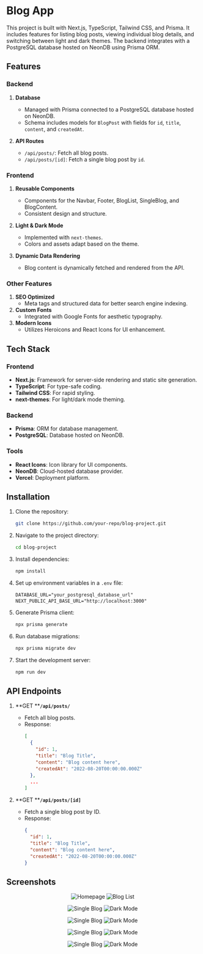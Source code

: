 # Blog App

This project is built with Next.js, TypeScript, Tailwind CSS, and Prisma. It includes features for listing blog posts, viewing individual blog details, and switching between light and dark themes. The backend integrates with a PostgreSQL database hosted on NeonDB using Prisma ORM.

## Features

### Backend

1. **Database**

   - Managed with Prisma connected to a PostgreSQL database hosted on NeonDB.
   - Schema includes models for `BlogPost` with fields for `id`, `title`, `content`, and `createdAt`.

2. **API Routes**

   - `/api/posts/`: Fetch all blog posts.
   - `/api/posts/[id]`: Fetch a single blog post by `id`.

### Frontend

1. **Reusable Components**

   - Components for the Navbar, Footer, BlogList, SingleBlog, and BlogContent.
   - Consistent design and structure.

2. **Light & Dark Mode**

   - Implemented with `next-themes`.
   - Colors and assets adapt based on the theme.

3. **Dynamic Data Rendering**

   - Blog content is dynamically fetched and rendered from the API.

### Other Features

1. **SEO Optimized**
   - Meta tags and structured data for better search engine indexing.
2. **Custom Fonts**
   - Integrated with Google Fonts for aesthetic typography.
3. **Modern Icons**
   - Utilizes Heroicons and React Icons for UI enhancement.

## Tech Stack

### Frontend

- **Next.js**: Framework for server-side rendering and static site generation.
- **TypeScript**: For type-safe coding.
- **Tailwind CSS**: For rapid styling.
- **next-themes**: For light/dark mode theming.

### Backend

- **Prisma**: ORM for database management.
- **PostgreSQL**: Database hosted on NeonDB.

### Tools

- **React Icons**: Icon library for UI components.
- **NeonDB**: Cloud-hosted database provider.
- **Vercel**: Deployment platform.

## Installation

1. Clone the repository:

   ```bash
   git clone https://github.com/your-repo/blog-project.git
   ```

2. Navigate to the project directory:

   ```bash
   cd blog-project
   ```

3. Install dependencies:

   ```bash
   npm install
   ```

4. Set up environment variables in a `.env` file:

   ```env
   DATABASE_URL="your_postgresql_database_url"
   NEXT_PUBLIC_API_BASE_URL="http://localhost:3000"
   ```

5. Generate Prisma client:

   ```bash
   npx prisma generate
   ```

6. Run database migrations:

   ```bash
   npx prisma migrate dev
   ```

7. Start the development server:

   ```bash
   npm run dev
   ```

## API Endpoints

1. \*\*GET \*\***`/api/posts/`**

   - Fetch all blog posts.
   - Response:
     ```json
     [
       {
         "id": 1,
         "title": "Blog Title",
         "content": "Blog content here",
         "createdAt": "2022-08-20T00:00:00.000Z"
       },
       ...
     ]
     ```

2. \*\*GET \*\***`/api/posts/[id]`**

   - Fetch a single blog post by ID.
   - Response:
     ```json
     {
       "id": 1,
       "title": "Blog Title",
       "content": "Blog content here",
       "createdAt": "2022-08-20T00:00:00.000Z"
     }
     ```

## Screenshots

<p align="center">
  <img src="![alt text](image.png)" alt="Homepage" width="45%" />
  <img src="![alt text](image-1.png)" alt="Blog List" width="45%" />
</p>

<p align="center">
  <img src="![alt text](image-3.png)" alt="Single Blog" width="45%" />
  <img src="![alt text](image-2.png)" alt="Dark Mode" width="45%" />
</p>
<p align="center">
  <img src="![alt text](image-4.png)" alt="Single Blog" width="45%" />
  <img src="![alt text](image-5.png)" alt="Dark Mode" width="45%" />
</p>
<p align="center">
  <img src="![alt text](image-7.png)" alt="Single Blog" width="45%" />
  <img src="![alt text](image-6.png)" alt="Dark Mode" width="45%" />
</p>
<p align="center">
  <img src="![alt text](image-8.png)" alt="Single Blog" width="45%" />
  <img src="![alt text](image-9.png)" alt="Dark Mode" width="45%" />
</p>
